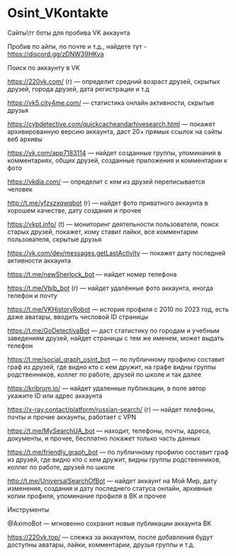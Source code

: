 # Osint_VKontakte
Сайты\тг боты для пробива VK аккаунта

Пробив по айпи, по почте и т.д., найдете тут - https://discord.gg/zDNW39HKva

Поиск по аккаунту в VK

https://220vk.com/ (r) — определит средний возраст друзей, скрытых друзей, города друзей, дата регистрации и т.д

https://vk5.city4me.com/ — cтатистика онлайн активности, скрытые друзья

https://cybdetective.com/quickcacheandarhivesearch.html — покажет архивированную версию аккаунта, даст 20+ прямых ссылок на сайты веб архивы

https://vk.com/app7183114 — найдет созданные группы, упоминания в комментариях, общих друзей, созданные приложения и комментарии к фото

https://vkdia.com/ — определит с кем из друзей переписывается человек

http://t.me/yfzxzxqwqbot (r) — найдет фото приватного аккаунта в хорошем качестве, дату создания и прочее

https://vkpt.info/ (t) — мониторинг деятельности пользователя, поиск старых друзей, покажет, кому ставит лайки, все комментарии пользователя, скрытые друзья

https://vk.com/dev/messages.getLastActivity — покажет дату последней активности аккаунта

https://t.me/newSherlock_bot — найдет номер телефона

https://t.me/Vbib_bot (r) — найдет удалённые фото аккаунта, иногда телефон и почту

https://t.me/VKHistoryRobot — история профиля с 2010 по 2023 год, есть даже аватары, вводить числовой ID страницы

https://t.me/GoDetectivaBot — даст статистику по городам и учебным заведениям друзей, найдет страницы с тем же именем, может выдать телефон

https://t.me/social_graph_osint_bot — по публичному профилю составит граф из друзей, где видно кто с кем дружит, на графе видны группы родственников, коллег по работе, друзей по школе и так далее

https://kribrum.io/ — найдет удаленные публикации, в поле автор укажите ID или адрес аккаунта

https://x-ray.contact/platform/russian-search/ (r) — найдет телефоны, почты и прочие аккаунты, работает с VPN

https://t.me/MySearchUA_bot — находит, телефоны, почты, адреса, документы, и прочее, бесплатно покажет только часть данных

https://t.me/friendly_graph_bot — по публичному профилю составит граф из друзей, где видно кто с кем дружит, видны группы родственников, коллег по работе, друзей по школе

http://t.me/UniversalSearchOfBot — найдет аккаунт на Мой Мир, дату изменения, создания и дату последнего статуса онлайн, архивные копии профиля, упоминание профиля в ВК и прочее

Инструменты

@AximoBot — мгновенно сохранит новые публикации аккаунта ВК

https://220vk.top/ — слежка за аккаунтом, после добавления будут доступны аватары, лайки, комментарии, друзья группы и т.д.
